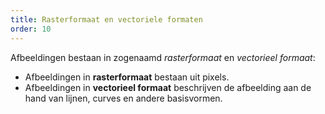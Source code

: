```yaml
---
title: Rasterformaat en vectoriele formaten
order: 10
---
```



Afbeeldingen bestaan in zogenaamd _rasterformaat_ en _vectorieel formaat_:

- Afbeeldingen in **rasterformaat** bestaan uit pixels. 
- Afbeeldingen in **vectorieel formaat** beschrijven de afbeelding aan de hand van lijnen, curves en andere basisvormen.

